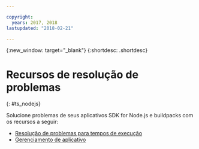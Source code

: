 ```yaml
---

copyright:
  years: 2017, 2018
lastupdated: "2018-02-21"

---
```


{:new_window: target="_blank"}
{:shortdesc: .shortdesc}

# Recursos de resolução de problemas
{: #ts_nodejs}

Solucione problemas de seus aplicativos SDK for Node.js e buildpacks com os recursos a seguir:

* [Resolução de problemas para tempos de execução](../common/ts_runtimes.html#runtimes)
* [Gerenciamento de aplicativo](../common/app_mng.html)
